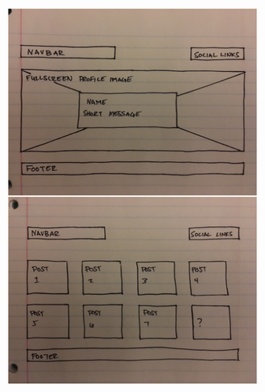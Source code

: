 ![Image of main index wireframe](imgs/wireframe-index.jpeg)
![Image of blog index wireframe](imgs/wireframe-blog-index.jpeg)